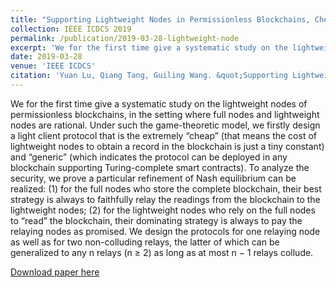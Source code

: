 ```yaml
---
title: "Supporting Lightweight Nodes in Permissionless Blockchains, Cheaply and Generically"
collection: IEEE ICDCS 2019
permalink: /publication/2019-03-28-lightweight-node
excerpt: 'We for the first time give a systematic study on the lightweight nodes of permissionless blockchains, in the setting where full nodes and lightweight nodes are rational. Under such the game-theoretic model, we firstly design a light client protocol that is the extremely “cheap” (that means the cost of lightweight nodes to obtain a record in the blockchain is just a tiny constant) and “generic” (which indicates the protocol can be deployed in any blockchain supporting Turing-complete smart contracts). To analyze the security, we prove a particular refinement of Nash equilibrium can be realized: (1) for the full nodes who store the complete blockchain, their best strategy is always to faithfully relay the readings from the blockchain to the lightweight nodes; (2) for the lightweight nodes who rely on the full nodes to “read” the blockchain, their dominating strategy is always to pay the relaying nodes as promised. We design the protocols for one relaying node as well as for two non-colluding relays, the latter of which can be generalized to any n relays (n ≥ 2) as long as at most n − 1 relays collude.'
date: 2019-03-28
venue: 'IEEE ICDCS'
citation: 'Yuan Lu, Qiang Tang, Guiling Wang. &quot;Supporting Lightweight Nodes in Permissionless Blockchains, Cheaply and Generically.&quot; <i>Proc. IEEE ICDCS 2019</i>.'
---
```

We for the first time give a systematic study on the lightweight nodes of permissionless blockchains, in the setting where full nodes and lightweight nodes are rational. Under such the game-theoretic model, we firstly design a light client protocol that is the extremely “cheap” (that means the cost of lightweight nodes to obtain a record in the blockchain is just a tiny constant) and “generic” (which indicates the protocol can be deployed in any blockchain supporting Turing-complete smart contracts). To analyze the security, we prove a particular refinement of Nash equilibrium can be realized: (1) for the full nodes who store the complete blockchain, their best strategy is always to faithfully relay the readings from the blockchain to the lightweight nodes; (2) for the lightweight nodes who rely on the full nodes to “read” the blockchain, their dominating strategy is always to pay the relaying nodes as promised. We design the protocols for one relaying node as well as for two non-colluding relays, the latter of which can be generalized to any n relays (n ≥ 2) as long as at most n − 1 relays collude.


[Download paper here](https://maxilbert.github.io/files/2019-icdcs-light-client.pdf)
